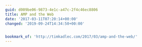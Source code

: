 ```yaml
---
guid: d009be06-9873-4e1c-a47c-2f4c46ec8806
title: AMP and the Web
date: '2017-03-11T07:20:14+00:00'
changed: '2019-09-24T14:34:50+00:00'


bookmark_of: 'http://timkadlec.com/2017/03/amp-and-the-web/'
---
```




